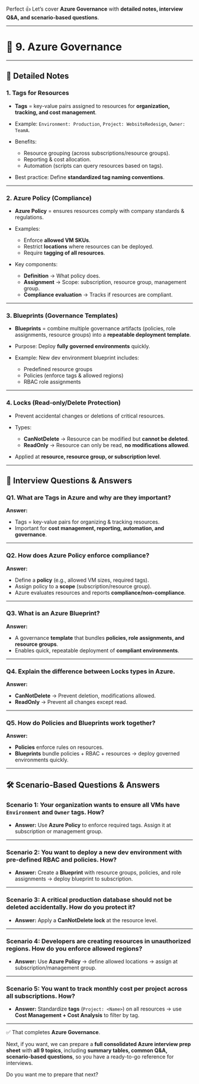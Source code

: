 Perfect 👍 Let’s cover **Azure Governance** with **detailed notes, interview Q\&A, and scenario-based questions**.

---

# 📘 9. Azure Governance

---

## 📒 Detailed Notes

### **1. Tags for Resources**

* **Tags** = key-value pairs assigned to resources for **organization, tracking, and cost management**.
* Example: `Environment: Production`, `Project: WebsiteRedesign`, `Owner: TeamA`.
* Benefits:

  * Resource grouping (across subscriptions/resource groups).
  * Reporting & cost allocation.
  * Automation (scripts can query resources based on tags).
* Best practice: Define **standardized tag naming conventions**.

---

### **2. Azure Policy (Compliance)**

* **Azure Policy** = ensures resources comply with company standards & regulations.
* Examples:

  * Enforce **allowed VM SKUs**.
  * Restrict **locations** where resources can be deployed.
  * Require **tagging of all resources**.
* Key components:

  * **Definition** → What policy does.
  * **Assignment** → Scope: subscription, resource group, management group.
  * **Compliance evaluation** → Tracks if resources are compliant.

---

### **3. Blueprints (Governance Templates)**

* **Blueprints** = combine multiple governance artifacts (policies, role assignments, resource groups) into a **repeatable deployment template**.
* Purpose: Deploy **fully governed environments** quickly.
* Example: New dev environment blueprint includes:

  * Predefined resource groups
  * Policies (enforce tags & allowed regions)
  * RBAC role assignments

---

### **4. Locks (Read-only/Delete Protection)**

* Prevent accidental changes or deletions of critical resources.
* Types:

  * **CanNotDelete** → Resource can be modified but **cannot be deleted**.
  * **ReadOnly** → Resource can only be read, **no modifications allowed**.
* Applied at **resource, resource group, or subscription level**.

---

## 🎯 Interview Questions & Answers

### **Q1. What are Tags in Azure and why are they important?**

**Answer:**

* Tags = key-value pairs for organizing & tracking resources.
* Important for **cost management, reporting, automation, and governance**.

---

### **Q2. How does Azure Policy enforce compliance?**

**Answer:**

* Define a **policy** (e.g., allowed VM sizes, required tags).
* Assign policy to a **scope** (subscription/resource group).
* Azure evaluates resources and reports **compliance/non-compliance**.

---

### **Q3. What is an Azure Blueprint?**

**Answer:**

* A governance **template** that bundles **policies, role assignments, and resource groups**.
* Enables quick, repeatable deployment of **compliant environments**.

---

### **Q4. Explain the difference between Locks types in Azure.**

**Answer:**

* **CanNotDelete** → Prevent deletion, modifications allowed.
* **ReadOnly** → Prevent all changes except read.

---

### **Q5. How do Policies and Blueprints work together?**

**Answer:**

* **Policies** enforce rules on resources.
* **Blueprints** bundle policies + RBAC + resources → deploy governed environments quickly.

---

## 🛠 Scenario-Based Questions & Answers

### **Scenario 1: Your organization wants to ensure all VMs have `Environment` and `Owner` tags. How?**

* **Answer:** Use **Azure Policy** to enforce required tags. Assign it at subscription or management group.

---

### **Scenario 2: You want to deploy a new dev environment with pre-defined RBAC and policies. How?**

* **Answer:** Create a **Blueprint** with resource groups, policies, and role assignments → deploy blueprint to subscription.

---

### **Scenario 3: A critical production database should not be deleted accidentally. How do you protect it?**

* **Answer:** Apply a **CanNotDelete lock** at the resource level.

---

### **Scenario 4: Developers are creating resources in unauthorized regions. How do you enforce allowed regions?**

* **Answer:** Use **Azure Policy** → define allowed locations → assign at subscription/management group.

---

### **Scenario 5: You want to track monthly cost per project across all subscriptions. How?**

* **Answer:** Standardize **tags** (`Project: <Name>`) on all resources → use **Cost Management + Cost Analysis** to filter by tag.

---

✅ That completes **Azure Governance**.

Next, if you want, we can prepare a **full consolidated Azure interview prep sheet** with **all 9 topics**, including **summary tables, common Q\&A, scenario-based questions**, so you have a ready-to-go reference for interviews.

Do you want me to prepare that next?
